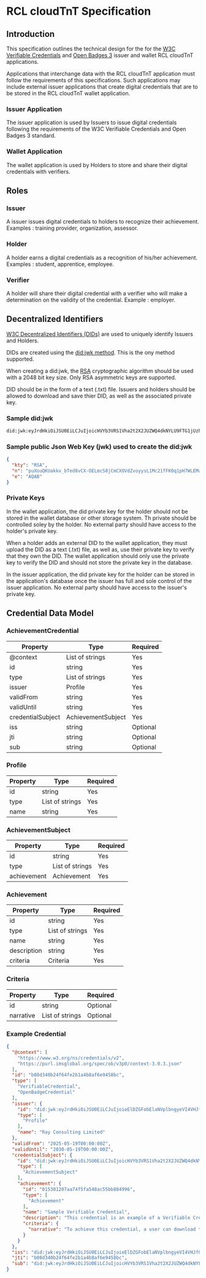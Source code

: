 # RCL cloudTnT Specification

## Introduction

This specification outlines the technical design for the for the [W3C Verifiable Credentials](https://www.w3.org/TR/vc-overview/) and [Open Badges 3](https://www.imsglobal.org/spec/ob/v3p0) issuer and wallet RCL cloudTnT applications. 

Applications that interchange data with the RCL cloudTnT application must follow the requirements of this specifications. Such applications may include external issuer applications that create digital credentials that are to be stored in the RCL cloudTnT wallet application.

### Issuer Application

The issuer application is used by Issuers to issue digital credentials following the requirements of the W3C Verifiable Credentials and Open Badges 3 standard.

### Wallet Application

The wallet application is used by Holders to store and share their digital credentials with verifiers.

## Roles

### Issuer

A issuer issues digital credentials to holders to recognize their achievement. Examples : training provider, organization, assessor.

### Holder

A holder earns a digital credentials as a recognition of his/her achievement. Examples : student, apprentice, employee.

### Verifier

A holder will share their digital credential with a verifier who will make a determination on the validity of the credential. Example : employer. 

## Decentralized Identifiers

[W3C Decentralized Identifiers (DIDs)](https://www.w3.org/TR/did-1.1/) are used to uniquely identify Issuers and Holders.

DIDs are created using the [did:jwk method](https://github.com/quartzjer/did-jwk/blob/main/spec.md). This is the ony method supported.

When creating a did:jwk, the [RSA](https://datatracker.ietf.org/doc/html/rfc8017) cryptographic algorithm should be used with a 2048 bit key size. Only RSA asymmetric keys are supported.

DID should be in the form of a text (.txt) file. Issuers and holders should be allowed to download and save thier DID, as well as the associated private key.

### Sample did:jwk

```bash
did:jwk:eyJrdHkiOiJSU0EiLCJuIjoicHVYb3VRS1Vha2t2X2JUZWQ4dkNYLU9FTG1jUzhqQ21DWE9WZFp2b3l5c0wxTWMyMWZGSzBxMXBIN1dMRU1hOUFhd1hQSk1sckdEdmcxT0FiS1h0TkMwZ2hHMTR2dzVqQXpieldsb3F3c25jaGlQRk5ENWt6aTNfUmNpYzlxZlpGUnN3aUdjUkNtRHNKUnlqX244MDhVZkNGdkRnYVZzVjlNNVJhMmNZMHlYQkJDM29tRkpJNXBkTEEySTFFRFZuMWJkTzFaRXQtUFY3Z3c0MWFQZHdhNzd2cTBNRkFDaTNyS0wtTEdzWkNxYlo1Q0ZsNjJFMWNYMU5KZmd1d3BoMDJHMEdRSjZIMnhBSFdnU3BkVUtXcTNQdXJrWVl3VGkwTFJXR015Mk5sSzdwVUxPMlFwem1GN2tWRmdhbW5fb0VOMFlhVkoxbVgzVE02UEVHVzZFdDFRIiwiZSI6IkFRQUIifQ
```

### Sample public Json Web Key (jwk) used to create the did:jwk

```json
{
  "kty": "RSA",
  "n": "puXouQKUakkv_bTed8vCX-OELmcS8jCmCXOVdZvoyysL1Mc21fFK0q1pH7WLEMa9AawXPJMlrGDvg1OAbKXtNC0ghG14vw5jAzbzWloqwsnchiPFND5kzi3_Rcic9qfZFRswiGcRCmDsJRyj_n808UfCFvDgaVsV9M5Ra2cY0yXBBC3omFJI5pdLA2I1EDVn1bdO1ZEt-PV7gw41aPdwa77vq0MFACi3rKL-LGsZCqbZ5CFl62E1cX1NJfguwph02G0GQJ6H2xAHWgSpdUKWq3PurkYYwTi0LRWGMy2NlK7pULO2QpzmF7kVFgamn_oEN0YaVJ1mX3TM6PEGW6Et1Q",
  "e": "AQAB"
}
```
### Private Keys

In the wallet application, the did private key for the holder should not be stored in the wallet database or other storage system. Th private should be controlled soley by the holder. No external party should have access to the holder's private key.

When a holder adds an external DID to the wallet application, they must upload the DID as a text (.txt) file, as well as, use their private key to verify that they own the DID. The wallet application should only use the private key to verify the DID and should not store the private key in the database.

In the issuer application, the did private key for the holder can be stored in the application's database once the issuer has full and sole control of the issuer application. No external party should have access to the issuer's private key.

## Credential Data Model

### AchievementCredential

| Property         | Type              | Required |
| -----------------| ------------------|----------|
| @context         | List of strings   | Yes      | 
| id               | string            | Yes      |
| type             | List of strings   | Yes      |
| issuer           | Profile           | Yes      |
| validFrom        | string            | Yes      |
| validUntil       | string            | Yes      |
| credentialSubject| AchievementSubject| Yes      |
| iss              | string            | Optional |
| jti              | string            | Optional |
| sub              | string            | Optional |

### Profile

| Property         | Type              | Required |
| -----------------| ------------------|----------|
| id               | string            | Yes      |
| type             | List of strings   | Yes      |
| name             | string            | Yes      |

### AchievementSubject

| Property         | Type              | Required |
| -----------------| ------------------|----------|
| id               | string            | Yes      |
| type             | List of strings   | Yes      |
| achievement      | Achievement       | Yes      |

### Achievement

| Property         | Type              | Required |
| -----------------| ------------------|----------|
| id               | string            | Yes      |
| type             | List of strings   | Yes      |
| name             | string            | Yes      |
| description      | string            | Yes      |
| criteria         | Criteria          | Yes      |

### Criteria

| Property         | Type              | Required |
| -----------------| ------------------|----------|
| id               | string            | Optional |
| narrative        | List of strings   | Optional |

### Example Credential

```json
{
  "@context": [
    "https://www.w3.org/ns/credentials/v2",
    "https://purl.imsglobal.org/spec/ob/v3p0/context-3.0.3.json"
  ],
  "id": "b08d340b24f64fe2b1a4b8af6e9458bc",
  "type": [
    "VerifiableCredential",
    "OpenBadgeCredential"
  ],
  "issuer": {
    "id": "did:jwk:eyJrdHkiOiJSU0EiLCJuIjoieElDZGFobElaNVplbngyeVI4VHJfOWdWSi1lcUVnODJnSnd6YUxXZGhId0NmSHFJY1hTbUJjV2w4akpNWWREbmpRdGdwam9FRDlPQk9sazhFZy1IU095QXVkc0FrcXpLcjNwRzIyWUVGY2NGZ0E2N1UzakxGbHQxcERoMmpzbzlYWkVLS1JrclYwS2ZTYmJVM1ZHS2hYOHZTVjB4WmNkZ2pHTEZfZGJJakh0WExDaFF4ZEl3MFU2dVVkODU3VGt6LXNyQVhISXkxeWNueGdMQWlucXkzTDhTZ01iSVZSdEJfZjFMYTNXVlkydVMyVjNUNGJwYkd5VVBRZmk3SkZmR2hqcG5BOTctR0IwZWgzMHoxbkJqZTZTdERGRk1abmJRUXlPWkljemVLS0JfdkNobjBOMGJOMVhtaGIzdER5Y1UxdFRMZEZaVDZLUDFRZVExMGc3OC1RIiwiZSI6IkFRQUIifQ",
    "type": [
      "Profile"
    ],
    "name": "Ray Consulting Limited"
  },
  "validFrom": "2025-05-19T00:00:00Z",
  "validUntil": "2030-05-19T00:00:00Z",
  "credentialSubject": {
    "id": "did:jwk:eyJrdHkiOiJSU0EiLCJuIjoicHVYb3VRS1Vha2t2X2JUZWQ4dkNYLU9FTG1jUzhqQ21DWE9WZFp2b3l5c0wxTWMyMWZGSzBxMXBIN1dMRU1hOUFhd1hQSk1sckdEdmcxT0FiS1h0TkMwZ2hHMTR2dzVqQXpieldsb3F3c25jaGlQRk5ENWt6aTNfUmNpYzlxZlpGUnN3aUdjUkNtRHNKUnlqX244MDhVZkNGdkRnYVZzVjlNNVJhMmNZMHlYQkJDM29tRkpJNXBkTEEySTFFRFZuMWJkTzFaRXQtUFY3Z3c0MWFQZHdhNzd2cTBNRkFDaTNyS0wtTEdzWkNxYlo1Q0ZsNjJFMWNYMU5KZmd1d3BoMDJHMEdRSjZIMnhBSFdnU3BkVUtXcTNQdXJrWVl3VGkwTFJXR015Mk5sSzdwVUxPMlFwem1GN2tWRmdhbW5fb0VOMFlhVkoxbVgzVE02UEVHVzZFdDFRIiwiZSI6IkFRQUIifQ",
    "type": [
      "AchievementSubject"
    ],
    "achievement": {
      "id": "015301207aa74f5fa548ac55bb884996",
      "type": [
        "Achievement"
      ],
      "name": "Sample Verifiable Credential",
      "description": "This credential is an example of a Verifiable Credential.",
      "criteria": {
        "narrative": "To achieve this credential, a user can download this Verifiable Credential and use it for demonstration purposes."
      }
    }
  },
  "iss": "did:jwk:eyJrdHkiOiJSU0EiLCJuIjoieElDZGFobElaNVplbngyeVI4VHJfOWdWSi1lcUVnODJnSnd6YUxXZGhId0NmSHFJY1hTbUJjV2w4akpNWWREbmpRdGdwam9FRDlPQk9sazhFZy1IU095QXVkc0FrcXpLcjNwRzIyWUVGY2NGZ0E2N1UzakxGbHQxcERoMmpzbzlYWkVLS1JrclYwS2ZTYmJVM1ZHS2hYOHZTVjB4WmNkZ2pHTEZfZGJJakh0WExDaFF4ZEl3MFU2dVVkODU3VGt6LXNyQVhISXkxeWNueGdMQWlucXkzTDhTZ01iSVZSdEJfZjFMYTNXVlkydVMyVjNUNGJwYkd5VVBRZmk3SkZmR2hqcG5BOTctR0IwZWgzMHoxbkJqZTZTdERGRk1abmJRUXlPWkljemVLS0JfdkNobjBOMGJOMVhtaGIzdER5Y1UxdFRMZEZaVDZLUDFRZVExMGc3OC1RIiwiZSI6IkFRQUIifQ",
  "jti": "b08d340b24f64fe2b1a4b8af6e9458bc",
  "sub": "did:jwk:eyJrdHkiOiJSU0EiLCJuIjoicHVYb3VRS1Vha2t2X2JUZWQ4dkNYLU9FTG1jUzhqQ21DWE9WZFp2b3l5c0wxTWMyMWZGSzBxMXBIN1dMRU1hOUFhd1hQSk1sckdEdmcxT0FiS1h0TkMwZ2hHMTR2dzVqQXpieldsb3F3c25jaGlQRk5ENWt6aTNfUmNpYzlxZlpGUnN3aUdjUkNtRHNKUnlqX244MDhVZkNGdkRnYVZzVjlNNVJhMmNZMHlYQkJDM29tRkpJNXBkTEEySTFFRFZuMWJkTzFaRXQtUFY3Z3c0MWFQZHdhNzd2cTBNRkFDaTNyS0wtTEdzWkNxYlo1Q0ZsNjJFMWNYMU5KZmd1d3BoMDJHMEdRSjZIMnhBSFdnU3BkVUtXcTNQdXJrWVl3VGkwTFJXR015Mk5sSzdwVUxPMlFwem1GN2tWRmdhbW5fb0VOMFlhVkoxbVgzVE02UEVHVzZFdDFRIiwiZSI6IkFRQUIifQ"
}
```

